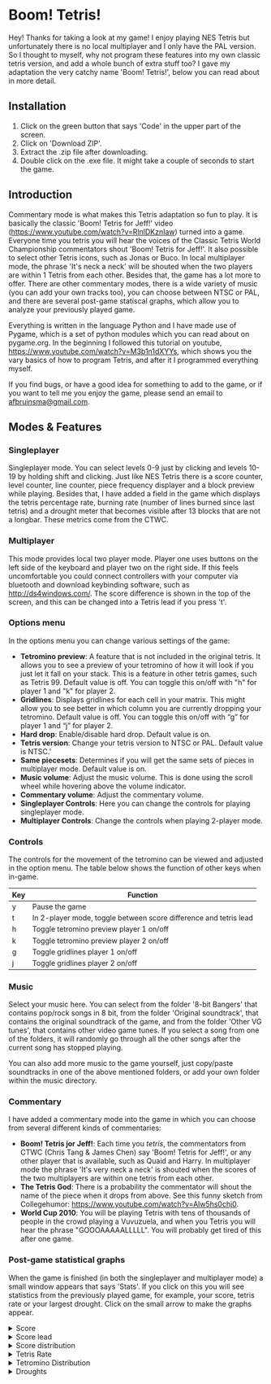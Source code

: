 # Boom! Tetris!

Hey! Thanks for taking a look at my game! I enjoy playing NES Tetris but unfortunately there is no local multiplayer and I only have the PAL version. So I thought to myself, why not program these features into my own classic tetris version, and add a whole bunch of extra stuff too? I gave my adaptation the very catchy name 'Boom! Tetris!', below you can read about in more detail.

## Installation

1. Click on the green button that says 'Code'  in the upper part of the screen.
2. Click on 'Download ZIP'.
3. Extract the .zip file after downloading.
4. Double click on the .exe file. It might take a couple of seconds to start the game.

## Introduction

Commentary mode is what makes this Tetris adaptation so fun to play. It is basically the classic 'Boom! Tetris for Jeff!' video (https://www.youtube.com/watch?v=RlnlDKznIaw) turned into a game. Everyone time you tetris you will hear the voices of the Classic Tetris World Championship commentators shout 'Boom! Tetris for Jeff!'. It also possible to select other Tetris icons, such as Jonas or Buco. In local multiplayer mode, the phrase 'It's neck a neck' will be shouted when the two players are within 1 Tetris from each other. Besides that, the game has a lot more to offer. There are other commentary modes, there is a wide variety of music (you can add your own tracks too), you can choose between NTSC or PAL, and there are several post-game statiscal graphs, which allow you to analyze your previously played game. 

Everything is written in the language Python and I have made use of Pygame, which is a set of python modules which you can read about on pygame.org. In the beginning I followed this tutorial on youtube, https://www.youtube.com/watch?v=M3b1n1dXYYs, which shows you the vary basics of how to program Tetris, and after it I programmed everything myself.

If you find bugs, or have a good idea for something to add to the game, or if you want to tell me you enjoy the game, please send an email to afbruinsma@gmail.com.

## Modes & Features

### Singleplayer

Singleplayer mode. You can select levels 0-9 just by clicking and levels 10-19 by holding shift and clicking. Just like NES Tetris there is a score counter, level counter, line counter, piece frequency displayer and a block preview while playing. Besides that, I have added a field in the game which displays the tetris percentage rate, burning rate (number of lines burned since last tetris) and a drought meter that becomes visible after 13 blocks that are not a longbar. These metrics come from the CTWC.

### Multiplayer

This mode provides local two player mode. Player one uses buttons on the left side of the keyboard and player two on the right side. If this feels uncomfortable you could connect controllers with your computer via bluetooth and download keybinding software, such as http://ds4windows.com/. The score difference is shown in the top of the screen, and this can be changed into a Tetris lead if you press 't'. 

### Options menu

In the options menu you can change various settings of the game:

- **Tetromino preview**: A feature that is not included in the original tetris. It allows you to see a preview of your tetromino of how it will look if you just let it fall on your stack. This is a feature in other tetris games, such as Tetris 99. Default value is off. You can toggle this on/off with "h" for player 1 and "k" for player 2.
- **Gridlines**: Displays gridlines for each cell in your matrix. This might allow you to see better in which column you are currently dropping your tetromino. Default value is off. You can toggle this on/off with  “g” for player 1 and “j” for player 2.
- **Hard drop**: Enable/disable hard drop. Default value is on.
- **Tetris version**: Change your tetris version to NTSC or PAL. Default value is NTSC.'
- **Same piecesets**: Determines if you will get the same sets of pieces in multiplayer mode. Default value is on.
- **Music volume**: Adjust the music volume. This is done using the scroll wheel while hovering above the volume indicator.
- **Commentary volume**: Adjust the commentary volume.
- **Singleplayer Controls**: Here you can change the controls for playing singleplayer mode.
- **Multiplayer Controls**: Change the controls when playing 2-player mode.

### Controls

The controls for the movement of the tetromino can be viewed and adjusted in the option menu. The table below shows the function of other keys when in-game.

| Key  | Function  |
|---|---|
| y  | Pause the game  |
| t  | In 2-player mode, toggle between score difference and tetris lead  |
| h  | Toggle tetromino preview player 1 on/off |
| k  | Toggle tetromino preview player 2 on/off |
| g  | Toggle gridlines player 1 on/off  |
| j  | Toggle gridlines player 2 on/off  |

### Music

Select your music here. You can select from the folder '8-bit Bangers' that contains pop/rock songs in 8 bit, from the folder 'Original soundtrack', that contains the original soundtrack of the game, and from the folder 'Other VG tunes', that contains other video game tunes. If you select a song from one of the folders, it will randomly go through all the other songs after the current song has stopped playing.

You can also add more music to the game yourself, just copy/paste soundtracks in one of the above mentioned folders, or add your own folder within the music directory.

### Commentary

I have added a commentary mode into the game in which you can choose from several different kinds of commentaries:

- **Boom! Tetris jor Jeff!**: Each time you *tetris*, the commentators from CTWC (Chris Tang & James Chen) say 'Boom! Tetris for Jeff!', or any other player that is available, such as Quaid and Harry. In multiplayer mode the phrase 'It's very neck a neck' is shouted when the scores of the two multiplayers are within one tetris from each other.
- **The Tetris God**: There is a probability the commentator will shout the name of the piece when it drops from above. See this funny sketch from Collegehumor: https://www.youtube.com/watch?v=Alw5hs0chj0.
- **World Cup 2010**: You will be playing Tetris with tens of thousands of people in the crowd playing a Vuvuzuela, and when you Tetris you will hear the phrase "GOOOAAAAALLLLL". You will probably get tired of this after one game.

### Post-game statistical graphs

When the game is finished (in both the singleplayer and multiplayer mode) a small window appears that says 'Stats'. If you click on this you will see statistics from the previously played game, for example, your score, tetris rate or your largest drought. Click on the small arrow to make the graphs appear.

<details>
	<summary> Score </summary>
	<img src="after_game_stats/demo_graphs/score.png" alt="Score">
 </details>

 <details>
	<summary> Score lead </summary>
	<img src="after_game_stats/demo_graphs/score_difference.png" alt="Score Difference">
 </details>

 <details>
	<summary> Score distribution </summary>
	<img src="after_game_stats/demo_graphs/sdtt_dist.png" alt="Droughts">
 </details>

 <details>
	<summary> Tetris Rate </summary>
	<img src="after_game_stats/demo_graphs/tetris_rate.png" alt="Tetris Rate">
 </details>

 <details>
	<summary> Tetromino Distribution </summary>
	<img src="after_game_stats/demo_graphs/tetromino_distribution.png" alt="Tetromino Distribution">
	<p> See https://en.wikipedia.org/wiki/Pearson%27s_chi-squared_test#Discrete_uniform_distribution for more information on the chi squared value.
 </details>

 <details>
	<summary> Droughts </summary>
	<img src="after_game_stats/demo_graphs/droughts.png" alt="Droughts">
 </details>